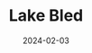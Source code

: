 ---
title: "Lake Bled"
excerpt: "Where reflection of the spire reposes in Triglav's grandeur"
layout: gallery
gallery_name: "bled"
date: 2024-02-03
header:
  overlay_image: Bled_afterglow_3v1.jpg
---